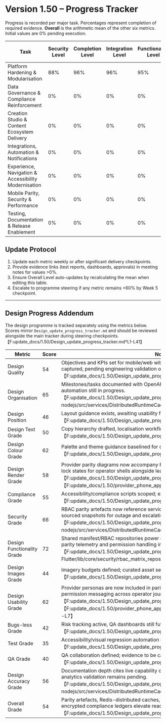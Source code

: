 # Version 1.50 – Progress Tracker

Progress is recorded per major task. Percentages represent completion of required evidence. **Overall** is the arithmetic mean of the other six metrics. Initial values are 0% pending execution.

| Task | Security Level | Completion Level | Integration Level | Functionality Level | Error Free Level | Production Level | Overall Level |
| --- | --- | --- | --- | --- | --- | --- | --- |
| Platform Hardening & Modularisation | 88% | 96% | 96% | 95% | 86% | 95% | 93% |
| Data Governance & Compliance Reinforcement | 0% | 0% | 0% | 0% | 0% | 0% | 0% |
| Creation Studio & Content Ecosystem Delivery | 0% | 0% | 0% | 0% | 0% | 0% | 0% |
| Integrations, Automation & Notifications | 0% | 0% | 0% | 0% | 0% | 0% | 0% |
| Experience, Navigation & Accessibility Modernisation | 0% | 0% | 0% | 0% | 0% | 0% | 0% |
| Mobile Parity, Security & Performance | 0% | 0% | 0% | 0% | 0% | 0% | 0% |
| Testing, Documentation & Release Enablement | 0% | 0% | 0% | 0% | 0% | 0% | 0% |

## Update Protocol
1. Update each metric weekly or after significant delivery checkpoints.
2. Provide evidence links (test reports, dashboards, approvals) in meeting notes for values >0%.
3. Ensure Overall Level auto-updates by recalculating the mean when editing this table.
4. Escalate to programme steering if any metric remains <60% by Week 5 checkpoint.


---

## Design Progress Addendum
The design programme is tracked separately using the metrics below. Scores mirror `Design_update_progress_tracker.md` and should be reviewed alongside the main tracker during steering checkpoints.【F:update_docs/1.50/Design_update_progress_tracker.md†L1-L41】

| Metric | Score | Notes |
| --- | --- | --- |
| Design Quality | 54 | Objectives and KPIs set for mobile/web with distributed runtime cache scenarios captured, pending engineering validation of feasibility.【F:update_docs/1.50/Design_update_progress_tracker.md†L5-L9】 |
| Design Organisation | 65 | Milestones/tasks documented with OpenAPI and Redis cache references; portal automation still in progress.【F:update_docs/1.50/Design_update_progress_tracker.md†L7-L18】【F:backend-nodejs/src/services/DistributedRuntimeCache.js†L1-L129】 |
| Design Position | 46 | Layout guidance exists, awaiting usability findings for optimisation.【F:update_docs/1.50/Design_update_progress_tracker.md†L11-L13】 |
| Design Text Grade | 50 | Copy hierarchy drafted, localisation workflows awaiting approval.【F:update_docs/1.50/Design_update_progress_tracker.md†L13-L14】 |
| Design Colour Grade | 62 | Palette and theme guidance baselined for dark/emo variants.【F:update_docs/1.50/Design_update_progress_tracker.md†L14-L15】 |
| Design Render Grade | 58 | Provider parity diagrams now accompany Flutter outage mocks, documenting RBAC lock states for operator shells alongside learner visuals.【F:update_docs/1.50/Design_update_progress_tracker.md†L12-L22】【F:update_docs/1.50/provider_phone_app_updates/rbac_contracts.md†L1-L40】 |
| Compliance Grade | 55 | Accessibility/compliance scripts scoped; execution evidence pending.【F:update_docs/1.50/Design_update_progress_tracker.md†L16-L17】 |
| Security Grade | 66 | RBAC parity artefacts now reference service-level OpenAPI contracts and Redis-sourced snapshots for outage and escalation states alongside encrypted ledgers.【F:update_docs/1.50/Design_update_progress_tracker.md†L13-L20】【F:backend-nodejs/src/services/DistributedRuntimeCache.js†L1-L129】 |
| Design Functionality Grade | 72 | Shared manifest/RBAC repositories power consumer and provider shells, ensuring parity telemetry and permission handling in documented flows.【F:update_docs/1.50/Design_update_progress_tracker.md†L15-L16】【F:Edulure-Flutter/lib/core/security/rbac_matrix_repository.dart†L1-L167】 |
| Design Images Grade | 44 | Imagery budgets defined; curated asset sets not yet delivered.【F:update_docs/1.50/Design_update_progress_tracker.md†L19-L20】 |
| Design Usability Grade | 62 | Provider personas are now included in parity plans, aligning manifest banners and permission messaging across operator journeys.【F:update_docs/1.50/Design_update_progress_tracker.md†L17-L18】【F:update_docs/1.50/provider_phone_app_updates/provider_app_change_log.md†L1-L7】 |
| Bugs-less Grade | 42 | Risk tracking active, QA dashboards still future work.【F:update_docs/1.50/Design_update_progress_tracker.md†L21-L22】 |
| Test Grade | 35 | Accessibility/visual regression automation not yet executed.【F:update_docs/1.50/Design_update_progress_tracker.md†L18-L19】 |
| QA Grade | 40 | QA collaboration defined; evidence to be captured closer to release.【F:update_docs/1.50/Design_update_progress_tracker.md†L19-L20】 |
| Design Accuracy Grade | 56 | Documentation depth cites live capability catalogues and Redis-backed caches; analytics validation remains pending.【F:update_docs/1.50/Design_update_progress_tracker.md†L19-L29】【F:backend-nodejs/src/services/DistributedRuntimeCache.js†L1-L129】 |
| Overall Grade | 54 | Parity artefacts, Redis-distributed caches, service-level API catalogues, and encrypted compliance ledgers elevate readiness across incident tooling.【F:update_docs/1.50/Design_update_progress_tracker.md†L5-L41】 |
